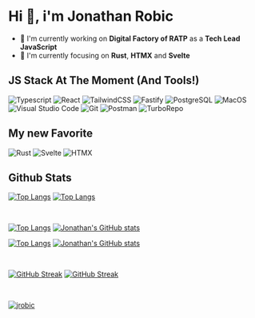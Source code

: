 # Hi 👋, i'm Jonathan Robic

- 🔭 I'm currently working on **Digital Factory of RATP** as a **Tech Lead JavaScript**
- 🌱 I'm currently focusing on **Rust**, **HTMX** and **Svelte**

## JS Stack At The Moment (And Tools!)

![Typescript](https://img.shields.io/badge/TypeScript-3178c6?style=for-the-badge&logo=typescript&logoColor=white)
![React](https://img.shields.io/badge/React-232730?style=for-the-badge&logo=react&logoColor=169ecb)
![TailwindCSS](https://img.shields.io/badge/Tailwind_CSS-38B2AC?style=for-the-badge&logo=tailwind-css&logoColor=white)
![Fastify](https://img.shields.io/badge/fastify-202020?style=for-the-badge&logo=fastify&logoColor=white)
![PostgreSQL](https://img.shields.io/badge/PostgreSQL-316192?style=for-the-badge&logo=postgresql&logoColor=white)
![MacOS](https://img.shields.io/badge/Mac_OS-ffffff?style=for-the-badge&logo=macos&logoColor=1d1d1f)
![Visual Studio Code](https://img.shields.io/badge/Visual_Studio_Code-0078D4?style=for-the-badge&logo=visual%20studio%20code&logoColor=white)
![Git](https://img.shields.io/badge/Git-F05032?style=for-the-badge&logo=git&logoColor=white)
![Postman](https://img.shields.io/badge/Postman-FF6C37?style=for-the-badge&logo=Postman&logoColor=white)
![TurboRepo](https://img.shields.io/badge/turborepo-111111?style=for-the-badge&logo=turborepo&logoColor=white)

## My new Favorite

![Rust](https://img.shields.io/badge/rust-f66a00?style=for-the-badge&logo=rust&logoColor=white)
![Svelte](https://img.shields.io/badge/svelte-d43008?style=for-the-badge&logo=svelte&logoColor=white)
![HTMX](https://img.shields.io/badge/htmx-3366cc?style=for-the-badge&logo=htmx&logoColor=white)

<!-- ## Others -->
<!--
[![Jrobic Codewars](https://www.codewars.com/users/jrobic/badges/micro?theme=light)](https://www.codewars.com/users/jrobic)
 -->

## Github Stats

[![Top Langs](https://github-profile-trophy.vercel.app/?username=jrobic&margin-w=5&margin-h=5&no-bg=true)](https://github.com/ryo-ma/github-profile-trophy#gh-light-mode-only)
[![Top Langs](https://github-profile-trophy.vercel.app/?username=jrobic&margin-w=5&margin-h=5&theme=onedark&no-bg=true)](https://github.com/ryo-ma/github-profile-trophy#gh-dark-mode-only)

<br />

<!-- light theme -->
[![Top Langs](https://github-readme-stats.vercel.app/api/top-langs/?username=jrobic&layout=compact&theme=catppuccin_latte&bg_color=00000000)](https://github.com/anuraghazra/github-readme-stats#gh-light-mode-only)
[![Jonathan's GitHub stats](https://github-readme-stats.vercel.app/api?username=jrobic&show=prs_merged&count_private=true&show_icons=true&theme=catppuccin_latte&bg_color=00000000)](https://github.com/anuraghazra/github-readme-stats#gh-light-mode-only)
<!-- dark theme -->
[![Top Langs](https://github-readme-stats.vercel.app/api/top-langs/?username=jrobic&layout=compact&theme=catppuccin_mocha&bg_color=00000000)](https://github.com/anuraghazra/github-readme-stats#gh-dark-mode-only)
[![Jonathan's GitHub stats](https://github-readme-stats.vercel.app/api?username=jrobic&show=prs_merged&count_private=true&show_icons=true&theme=catppuccin_mocha&bg_color=00000000)](https://github.com/anuraghazra/github-readme-stats#gh-dark-mode-only)

<br />

[![GitHub Streak](https://streak-stats.demolab.com/?user=jrobic&mode=daily&theme=catppuccin-latte&background=00000000)](https://git.io/streak-stats#gh-light-mode-only)
[![GitHub Streak](https://streak-stats.demolab.com/?user=jrobic&mode=daily&theme=catppuccin-mocha&background=00000000)](https://git.io/streak-stats#gh-dark-mode-only)

<br />

[![jrobic](https://komarev.com/ghpvc/?username=jrobic&label=Profile%20views&color=0e75b6&style=for-the-badge&base=1672)](https://github.com/antonkomarev/github-profile-views-counter)
